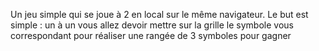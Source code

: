 Un jeu simple qui se joue à 2 en local sur le même navigateur. Le but est simple : un à un vous allez devoir mettre sur la grille le symbole vous correspondant pour réaliser une rangée de 3 symboles pour gagner
